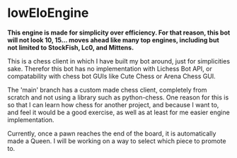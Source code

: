 # lowEloEngine

**This engine is made for simplicity over efficiency. For that reason, this bot will not look 10, 15... moves ahead like many top engines, including but not limited to StockFish, Lc0, and Mittens.**

This is a chess client in which I have built my bot around, just for simplicities sake. Therefor this bot has no implementation with Lichess Bot API, or compatability with chess bot GUIs like Cute Chess or Arena Chess GUI.

The 'main' branch has a custom made chess client, completely from scratch and not using a library such as python-chess. One reason for this is so that I can learn how chess for another project, and because I want to, and feel it would be a good exercise, as well as at least for me easier engine implementation.

Currently, once a pawn reaches the end of the board, it is automatically made a Queen. I will be working on a way to select which piece to promote to.